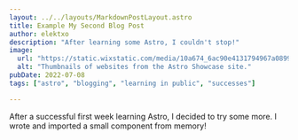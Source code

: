 ```yaml
---
layout: ../../layouts/MarkdownPostLayout.astro
title: Example My Second Blog Post
author: elektxo
description: "After learning some Astro, I couldn't stop!"
image:
  url: "https://static.wixstatic.com/media/10a674_6ac90e4131794967a0899ef3abd9c923~mv2.png/v1/fill/w_740,h_417,al_c,q_85,usm_0.66_1.00_0.01,enc_auto/10a674_6ac90e4131794967a0899ef3abd9c923~mv2.png"
  alt: "Thumbnails of websites from the Astro Showcase site."
pubDate: 2022-07-08
tags: ["astro", "blogging", "learning in public", "successes"]

---
```


After a successful first week learning Astro, I decided to try some more. I wrote and imported a small component from memory!
